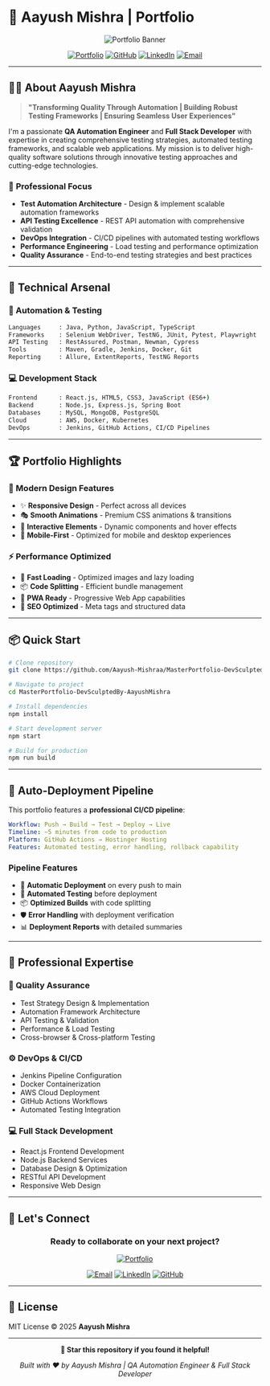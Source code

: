 # 🎯 Aayush Mishra | Portfolio

<div align="center">

![Portfolio Banner](https://readme-typing-svg.herokuapp.com?font=Fira+Code&size=30&duration=3000&pause=1000&color=667EEA&center=true&vCenter=true&width=600&lines=QA+Automation+Engineer;Full+Stack+Developer;SDET+%7C+Test+Automation+Expert;DevOps+%26+CI%2FCD+Enthusiast)

[![Portfolio](https://img.shields.io/badge/🌐_Portfolio-Live-667EEA?style=for-the-badge&logo=vercel)](https://aayushmishra.tech)
[![GitHub](https://img.shields.io/badge/GitHub-Follow-181717?style=for-the-badge&logo=github)](https://github.com/Aayush-Mishraa)
[![LinkedIn](https://img.shields.io/badge/LinkedIn-Connect-0A66C2?style=for-the-badge&logo=linkedin)](https://linkedin.com/in/aayush-mishra)
[![Email](https://img.shields.io/badge/Email-Contact-EA4335?style=for-the-badge&logo=gmail)](mailto:aayush.mishra@example.com)

</div>

---

## 👨‍💻 **About Aayush Mishra**

> **"Transforming Quality Through Automation | Building Robust Testing Frameworks | Ensuring Seamless User Experiences"**

I'm a passionate **QA Automation Engineer** and **Full Stack Developer** with expertise in creating comprehensive testing strategies, automated testing frameworks, and scalable web applications. My mission is to deliver high-quality software solutions through innovative testing approaches and cutting-edge technologies.

### 🎯 **Professional Focus**
- **Test Automation Architecture** - Design & implement scalable automation frameworks
- **API Testing Excellence** - REST API automation with comprehensive validation
- **DevOps Integration** - CI/CD pipelines with automated testing workflows  
- **Performance Engineering** - Load testing and performance optimization
- **Quality Assurance** - End-to-end testing strategies and best practices

---

## 🚀 **Technical Arsenal**

### **🔧 Automation & Testing**
```bash
Languages     : Java, Python, JavaScript, TypeScript
Frameworks    : Selenium WebDriver, TestNG, JUnit, Pytest, Playwright
API Testing   : RestAssured, Postman, Newman, Cypress
Tools         : Maven, Gradle, Jenkins, Docker, Git
Reporting     : Allure, ExtentReports, TestNG Reports
```

### **💻 Development Stack**
```bash
Frontend      : React.js, HTML5, CSS3, JavaScript (ES6+)
Backend       : Node.js, Express.js, Spring Boot
Databases     : MySQL, MongoDB, PostgreSQL
Cloud         : AWS, Docker, Kubernetes
DevOps        : Jenkins, GitHub Actions, CI/CD Pipelines
```

---

## 🏆 **Portfolio Highlights**

### **🎨 Modern Design Features**
- ✨ **Responsive Design** - Perfect across all devices
- 🎭 **Smooth Animations** - Premium CSS animations & transitions  
- 🎯 **Interactive Elements** - Dynamic components and hover effects
- 📱 **Mobile-First** - Optimized for mobile and desktop experiences

### **⚡ Performance Optimized**
- 🚀 **Fast Loading** - Optimized images and lazy loading
- 📦 **Code Splitting** - Efficient bundle management
- 🔄 **PWA Ready** - Progressive Web App capabilities
- 🎪 **SEO Optimized** - Meta tags and structured data

---

## 📦 **Quick Start**

```bash
# Clone repository
git clone https://github.com/Aayush-Mishraa/MasterPortfolio-DevSculptedBy-AayushMishra.git

# Navigate to project
cd MasterPortfolio-DevSculptedBy-AayushMishra

# Install dependencies
npm install

# Start development server
npm start

# Build for production
npm run build
```

---

## 🚀 **Auto-Deployment Pipeline**

This portfolio features a **professional CI/CD pipeline**:

```yaml
Workflow: Push → Build → Test → Deploy → Live
Timeline: ~5 minutes from code to production
Platform: GitHub Actions → Hostinger Hosting
Features: Automated testing, error handling, rollback capability
```

### **Pipeline Features**
- 🔄 **Automatic Deployment** on every push to main
- 🧪 **Automated Testing** before deployment
- 📦 **Optimized Builds** with code splitting
- 🛡️ **Error Handling** with deployment verification
- 📊 **Deployment Reports** with detailed summaries

---

## 🎯 **Professional Expertise**

### **🔬 Quality Assurance**
- Test Strategy Design & Implementation
- Automation Framework Architecture
- API Testing & Validation
- Performance & Load Testing
- Cross-browser & Cross-platform Testing

### **⚙️ DevOps & CI/CD**
- Jenkins Pipeline Configuration
- Docker Containerization
- AWS Cloud Deployment
- GitHub Actions Workflows
- Automated Testing Integration

### **💻 Full Stack Development**
- React.js Frontend Development
- Node.js Backend Services
- Database Design & Optimization
- RESTful API Development
- Responsive Web Design

---

## 🤝 **Let's Connect**

<div align="center">

### **Ready to collaborate on your next project?**

[![Portfolio](https://img.shields.io/badge/🌐_Visit_Portfolio-aayushmishra.tech-667EEA?style=for-the-badge)](https://aayushmishra.tech)

[![Email](https://img.shields.io/badge/📧_Email-aayush.mishra@example.com-EA4335?style=for-the-badge)](mailto:aayush.mishra@example.com)
[![LinkedIn](https://img.shields.io/badge/💼_LinkedIn-Connect-0A66C2?style=for-the-badge)](https://linkedin.com/in/aayush-mishra)
[![GitHub](https://img.shields.io/badge/💻_GitHub-Follow-181717?style=for-the-badge)](https://github.com/Aayush-Mishraa)

</div>

---

## 📄 **License**

MIT License © 2025 **Aayush Mishra**

---

<div align="center">

**🌟 Star this repository if you found it helpful!**

*Built with ❤️ by Aayush Mishra | QA Automation Engineer & Full Stack Developer*

</div>
